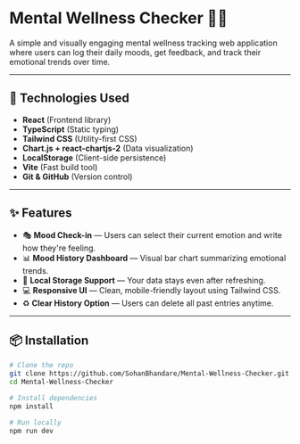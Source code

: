 # Mental Wellness Checker 🧠💙

A simple and visually engaging mental wellness tracking web application where users can log their daily moods, get feedback, and track their emotional trends over time.

---

## 🔧 Technologies Used

- **React** (Frontend library)
- **TypeScript** (Static typing)
- **Tailwind CSS** (Utility-first CSS)
- **Chart.js + react-chartjs-2** (Data visualization)
- **LocalStorage** (Client-side persistence)
- **Vite** (Fast build tool)
- **Git & GitHub** (Version control)

---

## ✨ Features

- 🎭 **Mood Check-in** — Users can select their current emotion and write how they're feeling.
- 📊 **Mood History Dashboard** — Visual bar chart summarizing emotional trends.
- 📁 **Local Storage Support** — Your data stays even after refreshing.
- 💻 **Responsive UI** — Clean, mobile-friendly layout using Tailwind CSS.
- ♻️ **Clear History Option** — Users can delete all past entries anytime.

---

## 📦 Installation

```bash
# Clone the repo
git clone https://github.com/SohanBhandare/Mental-Wellness-Checker.git
cd Mental-Wellness-Checker

# Install dependencies
npm install

# Run locally
npm run dev
